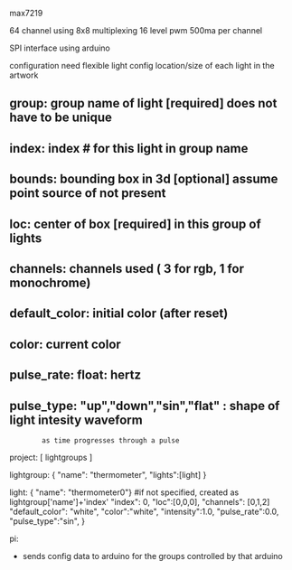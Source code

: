 max7219

64 channel using 8x8 multiplexing
16 level pwm
500ma per channel

SPI interface using arduino


configuration
need flexible light config 
location/size of each light in the artwork
## group: group name of light [required] does not have to be unique
## index: index # for this light in group name 
## bounds: bounding box in 3d [optional] assume point source of not present
## loc: center of box [required] in this group of lights
## channels: channels used ( 3 for rgb, 1 for monochrome)
## default_color: initial color (after reset)
## color: current color
## pulse_rate: float: hertz
## pulse_type: "up","down","sin","flat" : shape of light intesity waveform
            as time progresses through a pulse
            
project:
    [ lightgroups ]

lightgroup:
{ "name": "thermometer",
    "lights":[light]
    }
    
light:
{   "name": "thermometer0"} #if not specified, created as lightgroup['name']+'index'
    "index": 0,
    "loc":[0,0,0],
    "channels": [0,1,2]
    "default_color": "white",
    "color":"white",
    "intensity":1.0,
    "pulse_rate":0.0,
    "pulse_type":"sin",
    }
    
    
    
pi:
* sends config data to arduino for the groups controlled by that arduino
